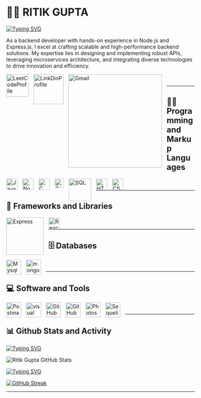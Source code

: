 # 🏄‍♂️ RITIK GUPTA

[![Typing SVG](https://readme-typing-svg.demolab.com?font=Fira+Code&weight=500&size=22&pause=1000&color=71F77E&width=435&lines=Spirutalist;(Developer%2FArtist%2FSportsPerson))](https://github.com/ritikgupta2002/)

As a backend developer with hands-on experience in Node.js and Express.js, I excel at crafting scalable and high-performance backend solutions. My expertise lies in designing and implementing robust APIs, leveraging microservices architecture, and integrating diverse technologies to drive innovation and efficiency.

<a href = "https://leetcode.com/rkdas/"> 
<img align="left" alt="LeetCodeProfile" width="60px" style="padding-right:10px;" src="https://external-preview.redd.it/tGVBnJXuSYF2ATLx6yciGgwOxDbPPi0vvHYS0xN4Qgw.jpg?auto=webp&s=6809de0a12a4d5ba00f0782d2d6dfd973c07278d" /></a>
<a href = "https://www.linkedin.com/in/ritikgupta2002/"> 
<img align="left" alt="LinkDinProfile" width="80px" style="padding-right:10px; " src="https://encrypted-tbn0.gstatic.com/images?q=tbn:ANd9GcTGo_Rfn5wS_S3o1rKuwgtGuqKZDN7wVN4uiQ&usqp=CAU" /></a>
<img align="left" alt="Gmail" width="250px" style="padding-right:10px;" src="https://custom-icon-badges.demolab.com/badge/mail-gupta.ritik2002@gmail.com-red.svg?logo=mail&logoColor=white)" />
<br/>

---
  
## 👨‍💻 Programming and Markup Languages 

<img align="left" alt="JavaScript" width="30px" style="padding-right:10px;" src="https://cdn.jsdelivr.net/gh/devicons/devicon/icons/javascript/javascript-plain.svg" />
<img align="left" alt="Node.js" width="30px" style="padding-right:10px;" src="https://cdn.jsdelivr.net/gh/devicons/devicon/icons/nodejs/nodejs-original.svg" />
<img align="left" alt="C" width="30px" style="padding-right:10px;" src="https://cdn.jsdelivr.net/gh/devicons/devicon/icons/c/c-original.svg" />
<img align="left" alt="C++" width="25x" style="padding-right:10px;" src="https://upload.wikimedia.org/wikipedia/commons/thumb/1/18/ISO_C%2B%2B_Logo.svg/256px-ISO_C%2B%2B_Logo.svg.png"/>
<img align="left" alt="SQL" width="60px" style="padding-right:10px;" src="https://custom-icon-badges.demolab.com/badge/SQL-025E8C.svg?logo=database&logoColor=white"/>
<img align="left" alt="HTML" width="30px" style="padding-right:10px;" src="https://cdn.jsdelivr.net/gh/devicons/devicon/icons/html5/html5-original.svg" />
<img align="left" alt="CSS" width="30px" style="padding-right:10px;" src="https://cdn.jsdelivr.net/gh/devicons/devicon/icons/css3/css3-original.svg" />
<br/>

---
## 🧰 Frameworks and Libraries

<img align="left" alt="Express" width="100px" style="padding-right:10px;" src="https://img.shields.io/badge/Express.js-404d59.svg?logo=express&logoColor=white" />
<img align="left" alt="React" width="30px" style="padding-right:10px;" src="https://cdn.jsdelivr.net/gh/devicons/devicon/icons/react/react-original.svg" /> 
<br/>

---
## 🗄️ Databases

<img align="left" alt="Mysql" width="40px" style="padding-right:10px;" src="https://www.freepnglogos.com/uploads/logo-mysql-png/logo-mysql-mysql-logo-png-images-are-download-crazypng-21.png" />
<img align="left" alt="mongo db" width="40px" style="padding-right:10px;" src="https://cdn.jsdelivr.net/gh/devicons/devicon/icons/mongodb/mongodb-original-wordmark.svg"/>
<br/>

---

## 💻 Software and Tools

<img align="left" alt="Postman" width="40px" style="padding-right:10px;" src="https://static-00.iconduck.com/assets.00/postman-icon-497x512-beb7sy75.png" />
<img align="left" alt="visual studio code" width="40px" style="padding-right:10px;" src="https://yt3.ggpht.com/_q52i8bUAEvcb7JR4e-eNTv23y2A_wg5sCz0NC0GrGtcw1CRMWJSOPVHUDh_bngD0q4gMvVeoA=s900-c-k-c0x00ffffff-no-rj" />
<img align="left" alt="GitHub Desktop" width="40px" style="padding-right:10px;"src="https://upload.wikimedia.org/wikipedia/commons/thumb/f/f4/IntelliJ_IDEA_Edu_Icon.svg/2048px-IntelliJ_IDEA_Edu_Icon.svg.png" />
<img align="left" alt="GitHub Desktop" width="40px" style="padding-right:10px;" src="https://miro.medium.com/max/600/1*p6exlg2Jrl3pimjPy7R-sA.png" />
<img align="left" alt="Photoshop" width="40px" style="padding-right:10px;" src="https://cdn.jsdelivr.net/gh/devicons/devicon/icons/photoshop/photoshop-plain.svg" />
<img align="left" alt="Sequelize" width="40px" style="padding-right:10px;" src="https://cdn.jsdelivr.net/gh/devicons/devicon/icons/sequelize/sequelize-original.svg" />
 
 <br/>
 
 ---
 ##
 
 ## 📊 Github Stats and Activity
 
[![Typing SVG](https://readme-typing-svg.demolab.com?font=Fira+Code&weight=500&size=22&pause=1000&color=71F77E&width=435&lines=Stats)](https://github.com/ritikgupta2002/)

![Ritik Gupta GitHub Stats](https://github-readme-stats.vercel.app/api?username=ritikgupta2002&show_icons=true&theme=darcula)

[![Typing SVG](https://readme-typing-svg.demolab.com?font=Fira+Code&weight=500&size=22&pause=1000&color=71F77E&width=435&lines=Streak)](https://github.com/ritikgupta2002/)

[![GitHub Streak](https://streak-stats.demolab.com?user=ritikgupta2002&theme=dark)](https://github.com/ritikgupta2002/)


 ---
 

